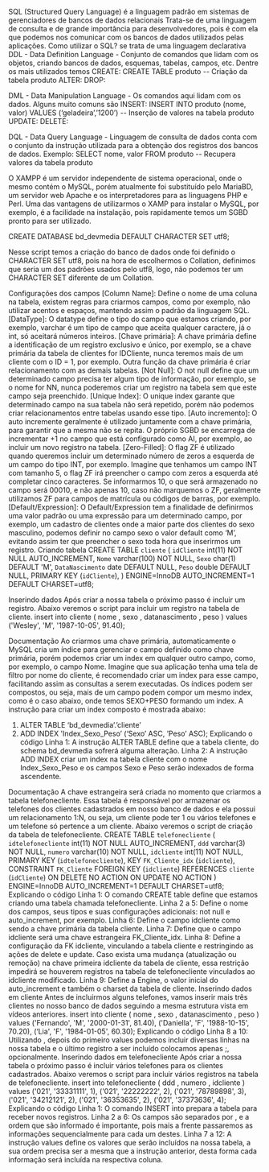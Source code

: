 SQL (Structured Query Language) é a linguagem padrão em sistemas de gerenciadores de bancos de dados relacionais
Trata-se de uma linguagem de consulta e de grande importância para desenvolvedores, pois é com ela que podemos nos comunicar com os bancos de dados utilizados pelas aplicações.
Como utilizar o SQL?
se trata de uma linguagem declarativa
DDL - Data Definition Language - Conjunto de comandos que lidam com os objetos, criando bancos de dados, esquemas, tabelas, campos, etc. Dentre os mais utilizados temos
CREATE: CREATE TABLE produto -- Criação da tabela produto
ALTER:
DROP:

DML - Data Manipulation Language - Os comandos aqui lidam com os dados. Alguns muito comuns são
INSERT: INSERT INTO produto (nome, valor) VALUES (‘geladeira’,’1200’)
-- Inserção de valores na tabela produto
UPDATE:
DELETE:

DQL - Data Query Language - Linguagem de consulta de dados conta com o conjunto da instrução utilizada para a obtenção dos registros dos bancos de dados. Exemplo:
SELECT nome, valor FROM produto -- Recupera valores da tabela produto

O XAMPP é um servidor independente de sistema operacional, onde o mesmo contém o MySQL, porém atualmente foi substituído pelo MariaBD, um servidor web Apache e os interpretadores para as linguagens PHP e Perl. Uma das vantagens de utilizarmos o XAMP para instalar o MySQL, por exemplo, é a facilidade na instalação, pois rapidamente temos um SGBD pronto para ser utilizado.

CREATE DATABASE bd_devmedia DEFAULT CHARACTER SET utf8;

Nesse script temos a criação do banco de dados onde foi definido o CHARACTER SET utf8, pois na hora de escolhermos o Collation, definimos que seria um dos padrões usados pelo utf8, logo, não podemos ter um CHARACTER SET diferente de um Collation.

Configurações dos campos
[Column Name]: Define o nome de uma coluna na tabela, existem regras para criarmos campos, como por exemplo, não utilizar acentos e espaços, mantendo assim o padrão da linguagem SQL.
[DataType]: O datatype define o tipo do campo que estamos criando, por exemplo, varchar é um tipo de campo que aceita qualquer caractere, já o int, só aceitará números inteiros.
[Chave primária]: A chave primária define a identificação de um registro exclusivo e único, por exemplo, se a chave primária da tabela de clientes for IDCliente, nunca teremos mais de um cliente com o ID = 1, por exemplo. Outra função da chave primária é criar relacionamento com as demais tabelas.
[Not Null]: O not null define que um determinado campo precisa ter algum tipo de informação, por exemplo, se o nome for NN, nunca poderemos criar um registro na tabela sem que este campo seja preenchido.
[Unique Index]: O unique index garante que determinado campo na sua tabela não será repetido, porém não podemos criar relacionamentos entre tabelas usando esse tipo.
[Auto incremento]: O auto incremente geralmente é utilizado juntamente com a chave primária, para garantir que a mesma não se repita. O próprio SGBD se encarrega de incrementar +1 no campo que está configurado como AI, por exemplo, ao incluir um novo registro na tabela.
[Zero-Filled]: O flag ZF é utilizado quando queremos incluir um determinado número de zeros a esquerda de um campo do tipo INT, por exemplo. Imagine que tenhamos um campo INT com tamanho 5, o flag ZF irá preencher o campo com zeros a esquerda até completar cinco caracteres. Se informarmos 10, o que será armazenado no campo será 00010, e não apenas 10, caso não marquemos o ZF, geralmente utilizamos ZF para campos de matrícula ou códigos de barras, por exemplo.
[Default/Expression]: O Default/Expression tem a finalidade de definirmos uma valor padrão ou uma expressão para um determinado campo, por exemplo, um cadastro de clientes onde a maior parte dos clientes do sexo masculino, podemos definir no campo sexo o valor default como ‘M’, evitando assim ter que preencher o sexo toda hora que inserirmos um registro.
Criando tabela
CREATE TABLE `cliente` (
`idCliente` int(11) NOT NULL AUTO_INCREMENT,
`Nome` varchar(100) NOT NULL,
`Sexo` char(1) DEFAULT 'M',
`DataNascimento` date DEFAULT NULL,
`Peso` double DEFAULT NULL,
PRIMARY KEY (`idCliente`),
) ENGINE=InnoDB AUTO_INCREMENT=1 DEFAULT CHARSET=utf8;

Inserindo dados
Após criar a nossa tabela o próximo passo é incluir um registro. Abaixo veremos o script para incluir um registro na tabela de cliente.
insert into cliente
(
nome
, sexo
, datanascimento
, peso
)
values ('Wesley', 'M', '1987-10-05', 91.40);

Documentação
Ao criarmos uma chave primária, automaticamente o MySQL cria um índice para gerenciar o campo definido como chave primária, porém podemos criar um index em qualquer outro campo, como, por exemplo, o campo Nome.
Imagine que sua aplicação tenha uma tela de filtro por nome do cliente, é recomendado criar um index para esse campo, facilitando assim as consultas a serem executadas.
Os índices podem ser compostos, ou seja, mais de um campo podem compor um mesmo index, como é o caso abaixo, onde temos SEXO+PESO formando um index. A instrução para criar um index composto é mostrada abaixo:

1.  ALTER TABLE ‘bd_devmedia’.’cliente’
2.  ADD INDEX 'Index_Sexo_Peso’ (‘Sexo’ ASC, ’Peso’ ASC);
    Explicando o código
    Linha 1:
    A instrução ALTER TABLE define que a tabela cliente, do schema bd_devmedia sofrerá alguma alteração.
    Linha 2:
    A instrução ADD INDEX criar um index na tabela cliente com o nome Index_Sexo_Peso e os campos Sexo e Peso serão indexados de forma ascendente.

Documentação
A chave estrangeira será criada no momento que criarmos a tabela telefonecliente. Essa tabela é responsável por armazenar os telefones dos clientes cadastrados em nosso banco de dados e ela possui um relacionamento 1:N, ou seja, um cliente pode ter 1 ou vários telefones e um telefone só pertence a um cliente. Abaixo veremos o script de criação da tabela de telefonecliente.
CREATE TABLE `telefonecliente` (
`idtelefonecliente` int(11) NOT NULL AUTO_INCREMENT,
`ddd` varchar(3) NOT NULL,
`numero` varchar(10) NOT NULL,
`idcliente` int(11) NOT NULL,
PRIMARY KEY (`idtelefonecliente`),
KEY `FK_Cliente_idx` (`idcliente`),
CONSTRAINT `FK_Cliente` FOREIGN KEY (`idcliente`)
REFERENCES `cliente` (`idCliente`) ON DELETE NO ACTION
ON UPDATE NO ACTION
) ENGINE=InnoDB AUTO_INCREMENT=1 DEFAULT CHARSET=utf8;
Explicando o código
Linha 1:
O comando CREATE table define que estamos criando uma tabela chamada telefonecliente.
Linha 2 a 5:
Define o nome dos campos, seus tipos e suas configurações adicionais: not null e auto_increment, por exemplo.
Linha 6:
Define o campo idcliente como sendo a chave primária da tabela cliente.
Linha 7:
Define que o campo idcliente será uma chave estrangeira FK_Cliente_idx.
Linha 8:
Define a configuração da FK idcliente, vinculando a tabela cliente e restringindo as ações de delete e update. Caso exista uma mudança (atualização ou remoção) na chave primeira idcliente da tabela de cliente, essa restrição impedirá se houverem registros na tabela de telefonecliente vinculados ao idcliente modificado.
Linha 9:
Define a Engine, o valor inicial do auto_increment e também o charset da tabela de cliente.
Inserindo dados em cliente
Antes de incluirmos alguns telefones, vamos inserir mais três clientes no nosso banco de dados seguindo a mesma estrutura vista em vídeos anteriores.
insert into cliente
(
nome
, sexo
, datanascimento
, peso
)
values ('Fernando', 'M', '2000-01-31', 81.40),
('Daniella', 'F', '1988-10-15', 70.20),
(‘Lia', 'F', '1984-01-05', 60.30);
Explicando o código
Linha 8 a 10:
Utilizando , depois do primeiro values podemos incluir diversas linhas na nossa tabela e o último registro a ser incluído colocamos apenas ;, opcionalmente.
Inserindo dados em telefonecliente
Após criar a nossa tabela o próximo passo é incluir vários telefones para os clientes cadastrados. Abaixo veremos o script para incluir vários registros na tabela de telefonecliente.
insert into telefonecliente
(
ddd
, numero
, idcliente
)
values ('021', '33331111', 1),
('021', '22222222', 2),
('021', '78789898', 3),
('021', '34212121', 2),
('021', '36353635', 2),
('021', '37373636', 4);
Explicando o código
Linha 1:
O comando INSERT into prepara a tabela para receber novos registros.
Linha 2 a 6:
Os campos são separados por , e a ordem que são informado é importante, pois mais a frente passaremos as informações sequencialmente para cada um destes.
Linha 7 a 12:
A instrução values define os valores que serão incluídos na nossa tabela, a sua ordem precisa ser a mesma que a instrução anterior, desta forma cada informação será incluída na respectiva coluna.


